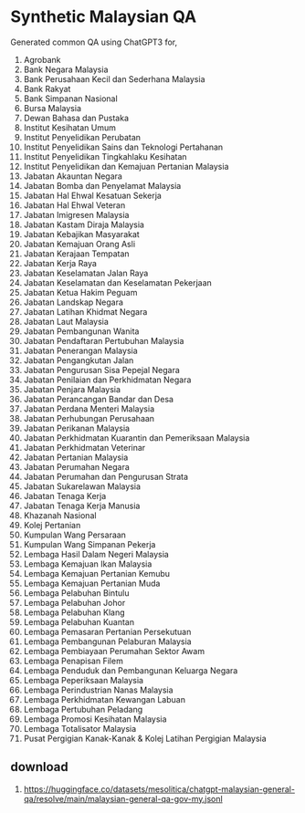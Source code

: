 # Synthetic Malaysian QA

Generated common QA using ChatGPT3 for,
1. Agrobank
2. Bank Negara Malaysia
3. Bank Perusahaan Kecil dan Sederhana Malaysia
4. Bank Rakyat
5. Bank Simpanan Nasional
6. Bursa Malaysia
7. Dewan Bahasa dan Pustaka
8. Institut Kesihatan Umum
9. Institut Penyelidikan Perubatan
10. Institut Penyelidikan Sains dan Teknologi Pertahanan
11. Institut Penyelidikan Tingkahlaku Kesihatan
12. Institut Penyelidikan dan Kemajuan Pertanian Malaysia
13. Jabatan Akauntan Negara
14. Jabatan Bomba dan Penyelamat Malaysia
15. Jabatan Hal Ehwal Kesatuan Sekerja
16. Jabatan Hal Ehwal Veteran
17. Jabatan Imigresen Malaysia
18. Jabatan Kastam Diraja Malaysia
19. Jabatan Kebajikan Masyarakat
20. Jabatan Kemajuan Orang Asli
21. Jabatan Kerajaan Tempatan
22. Jabatan Kerja Raya
23. Jabatan Keselamatan Jalan Raya
24. Jabatan Keselamatan dan Keselamatan Pekerjaan
25. Jabatan Ketua Hakim Peguam
26. Jabatan Landskap Negara
27. Jabatan Latihan Khidmat Negara
28. Jabatan Laut Malaysia
29. Jabatan Pembangunan Wanita
30. Jabatan Pendaftaran Pertubuhan Malaysia
31. Jabatan Penerangan Malaysia
32. Jabatan Pengangkutan Jalan
33. Jabatan Pengurusan Sisa Pepejal Negara
34. Jabatan Penilaian dan Perkhidmatan Negara
35. Jabatan Penjara Malaysia
36. Jabatan Perancangan Bandar dan Desa
37. Jabatan Perdana Menteri Malaysia
38. Jabatan Perhubungan Perusahaan
39. Jabatan Perikanan Malaysia
40. Jabatan Perkhidmatan Kuarantin dan Pemeriksaan Malaysia
41. Jabatan Perkhidmatan Veterinar
42. Jabatan Pertanian Malaysia
43. Jabatan Perumahan Negara
44. Jabatan Perumahan dan Pengurusan Strata
45. Jabatan Sukarelawan Malaysia
46. Jabatan Tenaga Kerja
47. Jabatan Tenaga Kerja Manusia
48. Khazanah Nasional
49. Kolej Pertanian
50. Kumpulan Wang Persaraan
51. Kumpulan Wang Simpanan Pekerja
52. Lembaga Hasil Dalam Negeri Malaysia
53. Lembaga Kemajuan Ikan Malaysia
54. Lembaga Kemajuan Pertanian Kemubu
55. Lembaga Kemajuan Pertanian Muda
56. Lembaga Pelabuhan Bintulu
57. Lembaga Pelabuhan Johor
58. Lembaga Pelabuhan Klang
59. Lembaga Pelabuhan Kuantan
60. Lembaga Pemasaran Pertanian Persekutuan
61. Lembaga Pembangunan Pelaburan Malaysia
62. Lembaga Pembiayaan Perumahan Sektor Awam
63. Lembaga Penapisan Filem
64. Lembaga Penduduk dan Pembangunan Keluarga Negara
65. Lembaga Peperiksaan Malaysia
66. Lembaga Perindustrian Nanas Malaysia
67. Lembaga Perkhidmatan Kewangan Labuan
68. Lembaga Pertubuhan Peladang
69. Lembaga Promosi Kesihatan Malaysia
70. Lembaga Totalisator Malaysia
71. Pusat Pergigian Kanak-Kanak & Kolej Latihan Pergigian Malaysia

## download

1. https://huggingface.co/datasets/mesolitica/chatgpt-malaysian-general-qa/resolve/main/malaysian-general-qa-gov-my.jsonl